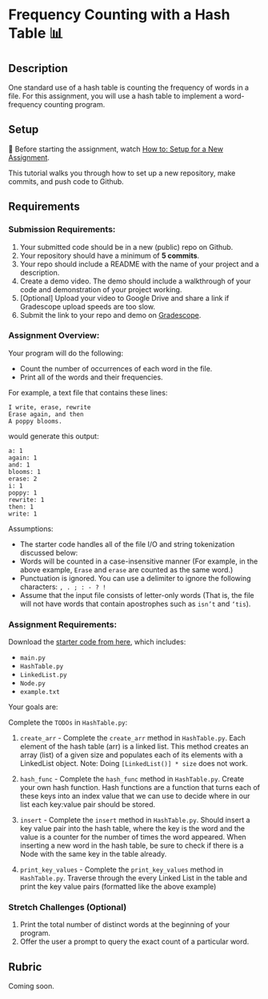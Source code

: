 # Frequency Counting with a Hash Table 📊


## Description

One standard use of a hash table is counting the frequency of words in a file. For this assignment, you will use a hash table to implement a word-frequency counting program. 


## Setup

🚨 Before starting the assignment, watch [How to: Setup for a New Assignment](https://youtu.be/MCbDO8IpqZM).

This tutorial walks you through how to set up a new repository, make commits, and push code to Github.



## Requirements

### Submission Requirements:
1. Your submitted code should be in a new (public) repo on Github.
1. Your repository should have a minimum of **5 commits**. 
1. Your repo should include a README with the name of your project and a description.
1. Create a demo video. The demo should include a walkthrough of your code and demonstration of your project working.
1. [Optional] Upload your video to Google Drive and share a link if Gradescope upload speeds are too slow.
1. Submit the link to your repo and demo on [Gradescope](https://www.gradescope.com/courses/202248/assignments/803584).

### Assignment Overview:

Your program will do the following:
* Count the number of occurrences of each word in the file.
* Print all of the words and their frequencies. 

For example, a text file that contains these lines:

```
I write, erase, rewrite
Erase again, and then
A poppy blooms.
```

would generate this output:
```
a: 1
again: 1
and: 1
blooms: 1
erase: 2
i: 1
poppy: 1
rewrite: 1
then: 1
write: 1
```

Assumptions:
* The starter code handles all of the file I/O and string tokenization discussed below:
* Words will be counted in a case-insensitive manner (For example, in the above example, `Erase` and `erase` are counted as the same word.)
* Punctuation is ignored. You can use a delimiter to ignore the following characters: `, . ; : - ? !`
* Assume that the input file consists of letter-only words (That is, the file will not have words that contain apostrophes such as `isn’t` and `‘tis`).


### Assignment Requirements:

Download the [starter code from here](https://repl.it/@JoiAnderson2/Frequency-Counter-Starter-Code), which includes:

* `main.py`
* `HashTable.py`
* `LinkedList.py`
* `Node.py`
* `example.txt`

Your goals are:

Complete the `TODOs` in `HashTable.py`:

1. `create_arr` - Complete the `create_arr` method in `HashTable.py`. Each element of the hash table (arr) is a linked list. This method creates an array (list) of a given size and populates each of its elements with a LinkedList object. Note: Doing `[LinkedList()] * size` does not work.

1. `hash_func` - Complete the `hash_func` method in `HashTable.py`. Create your own hash function. Hash functions are a function that turns each of these keys into an index value that we can use to decide where in our list each key:value pair should be stored. 

1. `insert` - Complete the `insert` method in `HashTable.py`. Should insert a key value pair into the hash table, where the key is the word and the value is a counter for the number of times the word appeared. When inserting a new word in the hash table, be sure to check if there is a Node with the same key in the table already.

1. `print_key_values` - Complete the `print_key_values` method in `HashTable.py`. Traverse through the every Linked List in the table and print the key value pairs (formatted like the above example)



### Stretch Challenges (Optional)
1. Print the total number of distinct words at the beginning of your program.
1. Offer the user a prompt to query the exact count of a particular word.



## Rubric

Coming soon.
